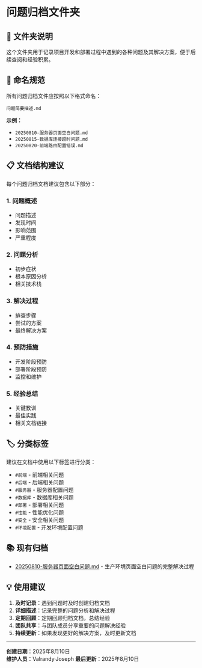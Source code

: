 # 问题归档文件夹

## 📁 文件夹说明

这个文件夹用于记录项目开发和部署过程中遇到的各种问题及其解决方案，便于后续查阅和经验积累。

## 📝 命名规范

所有问题归档文件应按照以下格式命名：

```
问题简要描述.md
```

**示例：**
- `20250810-服务器页面空白问题.md`
- `20250815-数据库连接超时问题.md`
- `20250820-前端路由配置错误.md`

## 📋 文档结构建议

每个问题归档文档建议包含以下部分：

### 1. 问题概述
- 问题描述
- 发现时间
- 影响范围
- 严重程度

### 2. 问题分析
- 初步症状
- 根本原因分析
- 相关技术栈

### 3. 解决过程
- 排查步骤
- 尝试的方案
- 最终解决方案

### 4. 预防措施
- 开发阶段预防
- 部署阶段预防
- 监控和维护

### 5. 经验总结
- 关键教训
- 最佳实践
- 相关文档链接

## 🏷️ 分类标签

建议在文档中使用以下标签进行分类：

- `#前端` - 前端相关问题
- `#后端` - 后端相关问题
- `#服务器` - 服务器配置问题
- `#数据库` - 数据库相关问题
- `#部署` - 部署相关问题
- `#性能` - 性能优化问题
- `#安全` - 安全相关问题
- `#环境配置` - 开发环境配置问题

## 📚 现有归档

- [20250810-服务器页面空白问题.md](./20250810-服务器页面空白问题.md) - 生产环境页面空白问题的完整解决过程

## 💡 使用建议

1. **及时记录**：遇到问题时及时创建归档文档
2. **详细描述**：记录完整的问题分析和解决过程
3. **定期回顾**：定期回顾归档文档，总结经验
4. **团队共享**：与团队成员分享重要的问题解决经验
5. **持续更新**：如果发现更好的解决方案，及时更新文档

---

**创建日期**：2025年8月10日  
**维护人员**：Valrandy·Joseph
**最后更新**：2025年8月10日